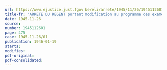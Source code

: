 ```yaml
---
url: https://www.ejustice.just.fgov.be/eli/arrete/1945/11/26/1945112601/justel
title-fr: "ARRETE DU REGENT portant modification au programme des examens de candidat et de licencié en art et archéologie à l'Université de l'Etat à Liège"
date: 1945-11-26
source:
number: 1945112601
page: 475
case: 1945-11-26/01
publication: 1946-01-19
starts:
modifies:
pdf-original:
pdf-consolidated:
---
```


